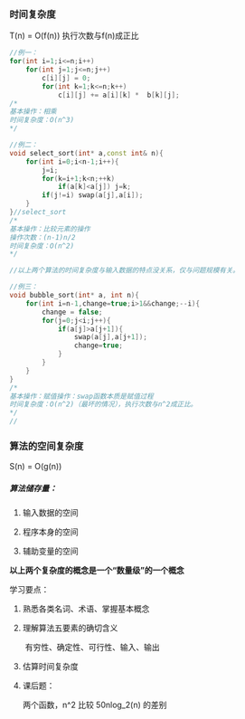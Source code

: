 ### 时间复杂度

T(n) = O(f(n)) 执行次数与f(n)成正比

```cpp
//例一：
for(int i=1;i<=n;i++)
    for(int j=1;j<=n;j++)
        c[i][j] = 0;
		for(int k=1;k<=n;k++)
            c[i][j] += a[i][k] *  b[k][j];
/*
基本操作：相乘
时间复杂度：O(n^3)
*/  

//例二：
void select_sort(int* a,const int& n){
    for(int i=0;i<n-1;i++){
    	j=i;
		for(k=i+1;k<n;++k)
        	if(a[k]<a[j]) j=k;
		if(j!=i) swap(a[j],a[i]);
	}
}//select_sort
/*
基本操作：比较元素的操作
操作次数：(n-1)n/2
时间复杂度：O(n^2)
*/

//以上两个算法的时间复杂度与输入数据的特点没关系，仅与问题规模有关。

//例三：
void bubble_sort(int* a, int n){
    for(int i=n-1,change=true;i>1&&change;--i){
        change = false;
        for(j=0;j<i;j++){
            if(a[j]>a[j+1]){
                swap(a[j],a[j+1]);
                change=true;
            }
        }
    }
}
/*
基本操作：赋值操作：swap函数本质是赋值过程
时间复杂度：O(n^2)（最坏的情况），执行次数与n^2成正比。
*/
//
```

### 算法的空间复杂度

S(n) = O(g(n))

##### 算法储存量：

1. 输入数据的空间

2. 程序本身的空间

3. 辅助变量的空间

   

**以上两个复杂度的概念是一个“数量级”的一个概念**



学习要点：

1. 熟悉各类名词、术语、掌握基本概念

2. 理解算法五要素的确切含义

   ​	有穷性、确定性、可行性、输入、输出

3. 估算时间复杂度

4. 课后题：

   两个函数，n^2 比较 50nlog_2(n) 的差别
